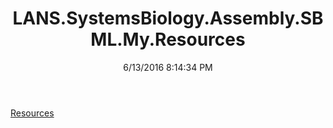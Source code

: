 ﻿---
title: LANS.SystemsBiology.Assembly.SBML.My.Resources
date: 6/13/2016 8:14:34 PM
---

[Resources](T-LANS.SystemsBiology.Assembly.SBML.My.Resources.Resources.html)

